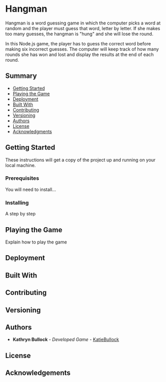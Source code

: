 # Hangman

Hangman is a word guessing game in which the computer picks a word at random and the player must guess that word, letter by letter. If she makes too many guesses, the hangman is "hung" and she will lose the round.

In this Node.js game, the player has to guess the correct word before making six incorrect guesses. The computer will keep track of how many rounds she has won and lost and display the results at the end of each round.

## Summary

  - [Getting Started](#getting-started)
  - [Playing the Game](#playing-the-game)
  - [Deployment](#deployment)
  - [Built With](#built-with)
  - [Contributing](#contributing)
  - [Versioning](#versioning)
  - [Authors](#authors)
  - [License](#license)
  - [Acknowledgments](#acknowledgments)
  
## Getting Started

These instructions will get a copy of the project up and running on your local machine.

### Prerequisites

You will need to install...

### Installing

A step by step

## Playing the Game

Explain how to play the game

## Deployment

## Built With

## Contributing

## Versioning

## Authors

  - **Kathryn Bullock** - *Developed Game* -
    [KatieBullock](https://github.com/KatieBullock)
    
## License

## Acknowledgements
